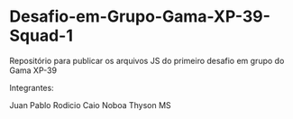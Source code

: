 # Desafio-em-Grupo-Gama-XP-39-Squad-1
Repositório para publicar os arquivos JS do primeiro desafio em grupo do Gama XP-39 


Integrantes:

Juan Pablo Rodicio
Caio Noboa
Thyson MS

